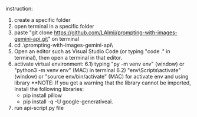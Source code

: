 instruction:
1) create a specific folder
2) open terminal in a specific folder
3) paste "git clone https://github.com/LAImii/prompting-with-images-gemini-api.git" on terminal
4) cd .\prompting-with-images-gemini-api\
5) Open an editor such as Visual Studio Code (or typing "code ." in terminal), then open a terminal in that editor.
6) activate virtual environment:
   6.1) typing "py -m venv env" (window) or "python3 -m venv env" (MAC) in terminal
   6.2) "env\Scripts\activate" (window) or "source env/bin/activate" (MAC) for activate env and using library
   **NOTE: If you get a warning that the library cannot be imported, Install the following libraries:
   - pip install pillow
   - pip install -q -U google-generativeai.
8) run api-script.py file
